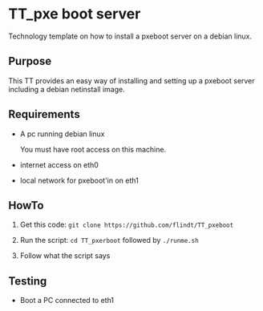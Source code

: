 TT_pxe boot server
==================

Technology template on how to install a pxeboot server on a debian linux.

Purpose
-------
This TT provides an easy way of installing and setting up a pxeboot server including a debian netinstall image.


Requirements
------------
* A pc running debian linux

    You must have root access on this machine. 
    
* internet access on eth0
* local network for pxeboot'in on eth1


HowTo
-----
1. Get this code: `git clone https://github.com/flindt/TT_pxeboot`

2. Run the script: `cd TT_pxerboot` followed by `./runme.sh`

3. Follow what the script says


Testing
-------
* Boot a PC connected to eth1 





